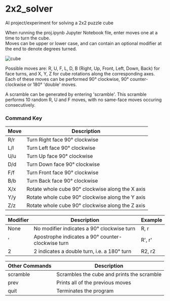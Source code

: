 # 2x2_solver
AI project/experiment for solving a 2x2 puzzle cube

When running the proj.ipynb Jupyter Notebook file, enter moves one at a time to turn the cube.  
Moves can be upper or lower case, and can contain an optional modifier at the end to denote degrees turned.

![cube](https://user-images.githubusercontent.com/71022019/156902906-60e1825d-ed9a-47e1-8ff1-cadd22c313a3.png)

Possible moves are: R, U, F, L, D, B (Right, Up, Front, Left, Down, Back) for face turns, and X, Y, Z for cube rotations along the corresponding axes.  
Each of these moves can be performed 90° clockwise, 90° counter-clockwise or 180° 'double' moves.  

A scramble can be generated by entering 'scramble'.  This scramble performs 10 random R, U and F moves, with no same-face moves occuring consecutively.


### Command Key

Move | Description                       |
-----|-----------------------------------|
R/r | Turn Right face 90° clockwise |
L/l | Turn Left face 90° clockwise |
U/u | Turn Up face 90° clockwise |
D/d | Turn Down face 90° clockwise |
F/f | Turn Front face 90° clockwise |
B/b | Turn Back face 90° clockwise |
X/x | Rotate whole cube 90° clockwise along the X axis |
Y/y | Rotate whole cube 90° clockwise along the Y axis |
Z/z | Rotate whole cube 90° clockwise along the Z axis |

Modifier | Description | Example |
---------|-------------|---------|
None | No modifier indicates a 90° clockwise turn | R, r 
' | Apostrophe indicates a 90° counter-clockwise turn | R', r'
2 | 2 indicates a double turn, i.e. a 180° turn | R2, r2

Other Commands | Description |
---------------|-------------|
scramble | Scrambles the cube and prints the scramble |
prev | Prints all of the previous moves |
quit | Terminates the program
